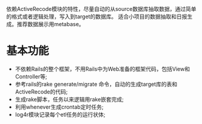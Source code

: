   依赖ActiveRecode模块的特性，尽量自动的从source数据库抽取数据，通过简单的格式或者逻辑处理，写入到target的数据库。 适合小项目的数据抽取和日报生成。推荐数据展示用metabase。

# 基本功能
* 不依赖Rails的整个框架，不用Rails中为Web准备的框架代码，包括View和Controller等;
* 参考rails的rake generate/migrate 命令，自动的生成target库的表和ActiveRecode的代码;
* 生成rake脚本，任务以来逻辑用rake嵌套完成;
* 利用whenever生成crontab定时任务;
* log4r模块记录每个etl任务的运行状体;

